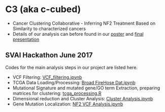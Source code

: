 # C3 (aka c-cubed)
* Cancer Clustering Collaborative - Inferring NF2 Treatment Based on Similarity to characterized cancers
* Details of our analysis can before found in our [poster](HackPoster.pdf) and [final presentation](C3finalpresentation.pdf)

## SVAI Hackathon June 2017
Codes for the main analysis steps in our project are listed here. 
* VCF Filtering: [VCF_filtering.ipynb](VCF_filtering.ipynb)
* TCGA Data Loading/Processing: [Broad FireHose Dat\.ipynb](Broad%20FireHose%20Data.ipynb)
* Mutational Signature and mutated gene/GO term Extraction, preparing matrices for clustering: [tcga_processing.R](tcga_processing.R)
* Dimensional reduction and Cluster Analysis:	[Cluster Analysis.ipynb](Cluster%20Analysis.ipynb)
* Gene Mutation Localization: [NF2 VCF Analysis.ipynb](NF2%20VCF%20Analysis.ipynb)

